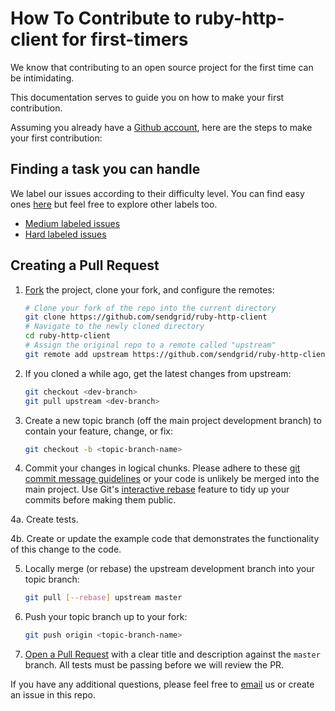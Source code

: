 # How To Contribute to ruby-http-client for first-timers

We know that contributing to an open source project for the first time can be intimidating. 

This documentation serves to guide you on how to make your first contribution.

Assuming you already have a [Github account](https://github.com/join), here are the steps to make your first contribution:

## Finding a task you can handle

We label our issues according to their difficulty level. You can find easy ones [here](https://github.com/sendgrid/ruby-http-client/issues?q=is%3Aopen+is%3Aissue+label%3A%22difficulty%3A+easy%22) but feel free to explore other labels too.

- [Medium labeled issues](https://github.com/sendgrid/ruby-http-client/issues?q=is%3Aopen+is%3Aissue+label%3A%22difficulty%3A+medium%22)
- [Hard labeled issues](https://github.com/sendgrid/ruby-http-client/issues?q=is%3Aopen+is%3Aissue+label%3A%22difficulty%3A+hard%22)


## Creating a Pull Request<a name="creating-a-pull-request"></a>

1. [Fork](https://help.github.com/fork-a-repo/) the project, clone your fork,
   and configure the remotes:

   ```bash
   # Clone your fork of the repo into the current directory
   git clone https://github.com/sendgrid/ruby-http-client
   # Navigate to the newly cloned directory
   cd ruby-http-client
   # Assign the original repo to a remote called "upstream"
   git remote add upstream https://github.com/sendgrid/ruby-http-client
   ```

2. If you cloned a while ago, get the latest changes from upstream:

   ```bash
   git checkout <dev-branch>
   git pull upstream <dev-branch>
   ```

3. Create a new topic branch (off the main project development branch) to
   contain your feature, change, or fix:

   ```bash
   git checkout -b <topic-branch-name>
   ```

4. Commit your changes in logical chunks. Please adhere to these [git commit
   message guidelines](http://tbaggery.com/2008/04/19/a-note-about-git-commit-messages.html)
   or your code is unlikely be merged into the main project. Use Git's
   [interactive rebase](https://help.github.com/articles/interactive-rebase)
   feature to tidy up your commits before making them public.

4a. Create tests.

4b. Create or update the example code that demonstrates the functionality of this change to the code.

5. Locally merge (or rebase) the upstream development branch into your topic branch:

   ```bash
   git pull [--rebase] upstream master
   ```

6. Push your topic branch up to your fork:

   ```bash
   git push origin <topic-branch-name>
   ```

7. [Open a Pull Request](https://help.github.com/articles/using-pull-requests/)
    with a clear title and description against the `master` branch. All tests must be passing before we will review the PR.

If you have any additional questions, please feel free to [email](mailto:dx@sendgrid.com) us or create an issue in this repo.
